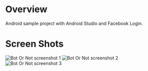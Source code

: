 # Overview
Android sample project with Android Studio and Facebook Login.

# Screen Shots

![Bot Or Not screenshot 1](http://www.qtrandev.com/images/BotOrNot1-th.png)
![Bot Or Not screenshot 2](http://www.qtrandev.com/images/BotOrNot2-th.png)
![Bot Or Not screenshot 3](http://www.qtrandev.com/images/BotOrNot3-th.png)
